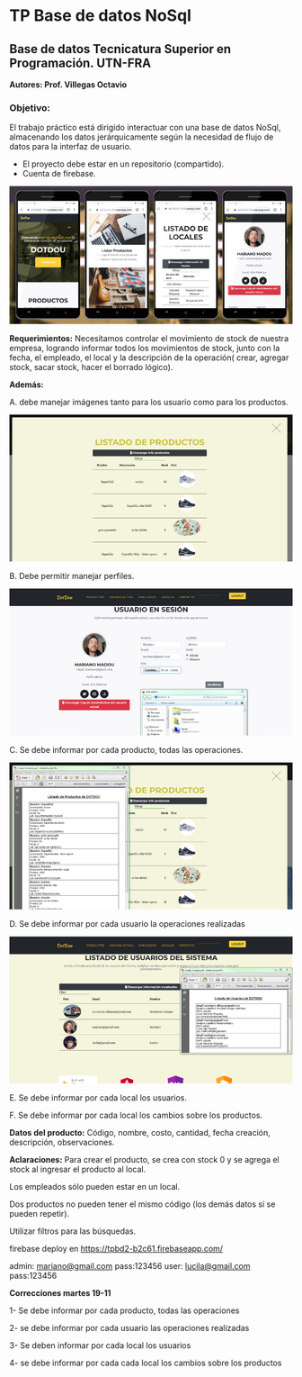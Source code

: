 # TP Base de datos NoSql 
## Base de datos Tecnicatura Superior en Programación. UTN-FRA 

**Autores: Prof. Villegas Octavio**

### Objetivo: 

El trabajo práctico está dirigido interactuar con una base de datos NoSql, almacenando los  datos jerárquicamente según la necesidad de flujo de datos para la interfaz de usuario. 

* El proyecto debe estar en un repositorio (compartido). 
* Cuenta de firebase. 

![TP Base de datos NoSql ](https://github.com/marianomadou/TPBD2/blob/master/Documentacion/responsive1.jpg)

**Requerimientos:**
Necesitamos controlar el movimiento de stock de nuestra empresa, logrando informar todos los movimientos de stock, junto con la fecha, el empleado, el local y la descripción 
de la operación( crear, agregar stock, sacar stock, hacer el borrado lógico). 

**Además:**

A. debe manejar imágenes tanto para los usuario como para los productos. 

![TP Base de datos NoSql ](https://github.com/marianomadou/TPBD2/blob/master/Documentacion/listado_productos.jpg)

B. Debe permitir manejar perfiles. 

![TP Base de datos NoSql ](https://github.com/marianomadou/TPBD2/blob/master/Documentacion/abm_user.jpg)

C. Se debe informar por cada producto, todas las operaciones. 

![TP Base de datos NoSql ](https://github.com/marianomadou/TPBD2/blob/master/Documentacion/listado_productos_pdf.jpg)

D. Se debe informar por cada usuario la operaciones realizadas 

![TP Base de datos NoSql ](https://github.com/marianomadou/TPBD2/blob/master/Documentacion/listado_usuarios_pdf.jpg)

E. Se debe informar por cada local los usuarios. 

F. Se debe informar por cada local los cambios sobre los productos. 

**Datos del producto:**
Código, nombre, costo, cantidad, fecha creación, descripción, observaciones. 

**Aclaraciones:**
Para crear el producto, se crea con stock 0 y se agrega el stock al ingresar el producto al local. 

Los empleados sólo pueden estar en un local. 

Dos productos no pueden tener el mismo código (los demás datos si se pueden repetir). 

Utilizar filtros para las búsquedas. 


firebase deploy en https://tpbd2-b2c61.firebaseapp.com/

admin: mariano@gmail.com pass:123456
user: lucila@gmail.com pass:123456

**Correcciones martes 19-11**

1- Se debe informar por cada producto, todas las operaciones

2- se debe informar por cada usuario las operaciones realizadas 

3- Se deben informar por cada local los usuarios 

4- se debe informar por cada cada local los cambios sobre los productos
